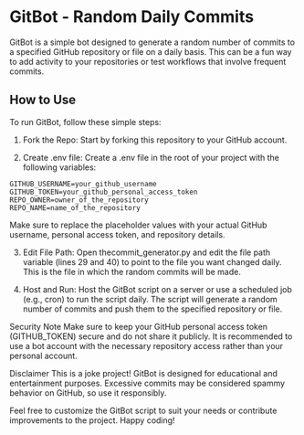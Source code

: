 # GitBot - Random Daily Commits
GitBot is a simple bot designed to generate a random number of commits to a specified GitHub repository or file on a daily basis. This can be a fun way to add activity to your repositories or test workflows that involve frequent commits.

## How to Use
To run GitBot, follow these simple steps:

1. Fork the Repo: Start by forking this repository to your GitHub account.

2. Create .env file: Create a .env file in the root of your project with the following variables:

```env
GITHUB_USERNAME=your_github_username
GITHUB_TOKEN=your_github_personal_access_token
REPO_OWNER=owner_of_the_repository
REPO_NAME=name_of_the_repository
```

Make sure to replace the placeholder values with your actual GitHub username, personal access token, and repository details.

3. Edit File Path: Open thecommit_generator.py and edit the file path variable (lines 29 and 40) to point to the file you want changed daily. This is the file in which the random commits will be made.
   
5. Host and Run: Host the GitBot script on a server or use a scheduled job (e.g., cron) to run the script daily. The script will generate a random number of commits and push them to the specified repository or file.

Security Note
Make sure to keep your GitHub personal access token (GITHUB_TOKEN) secure and do not share it publicly. It is recommended to use a bot account with the necessary repository access rather than your personal account.

Disclaimer
This is a joke project! GitBot is designed for educational and entertainment purposes. Excessive commits may be considered spammy behavior on GitHub, so use it responsibly.

Feel free to customize the GitBot script to suit your needs or contribute improvements to the project. Happy coding!






